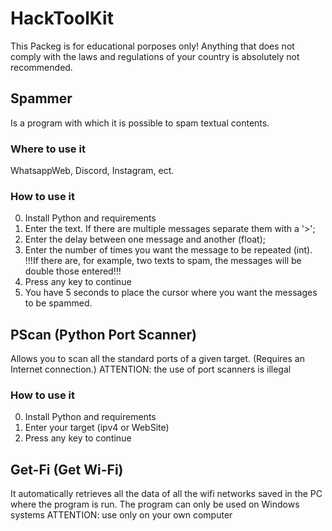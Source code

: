 # HackToolKit

This Packeg is for educational porposes only!
Anything that does not comply with the laws and regulations of your country is absolutely not recommended.


## Spammer
Is a program with which it is possible to spam textual contents.

### Where to use it
WhatsappWeb, Discord, Instagram, ect.

### How to use it
0) Install Python and requirements
1) Enter the text. If there are multiple messages separate them with a '>';
2) Enter the delay between one message and another (float);
3) Enter the number of times you want the message to be repeated (int).
  !!!If there are, for example, two texts to spam, the messages will be double those entered!!!
4) Press any key to continue
5) You have 5 seconds to place the cursor where you want the messages to be spammed.


## PScan (Python Port Scanner)
Allows you to scan all the standard ports of a given target.
(Requires an Internet connection.)
ATTENTION: the use of port scanners is illegal

### How to use it
0) Install Python and requirements
1) Enter your target (ipv4 or WebSite)
2) Press any key to continue


## Get-Fi (Get Wi-Fi)
It automatically retrieves all the data of all the wifi networks saved in the PC where the program is run.
The program can only be used on Windows systems
ATTENTION: use only on your own computer
